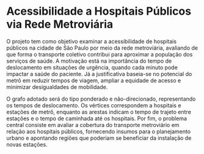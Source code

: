 # Acessibilidade a Hospitais Públicos via Rede Metroviária
O projeto tem como objetivo examinar a acessibilidade de hospitais públicos na cidade de São Paulo por meio da rede metroviária, avaliando de que forma o transporte coletivo contribui para aproximar a população dos serviços de saúde. A motivação está na importância do tempo de deslocamento em situações de urgência, quando cada minuto pode impactar a saúde do paciente. Já a justificativa baseia-se no potencial do metrô em reduzir tempos de viagem, ampliar a equidade de acesso e minimizar desigualdades de mobilidade.

O grafo adotado será do tipo ponderado e não-direcionado, representando os tempos de deslocamento. Os vértices correspondem a hospitais e estações de metrô, enquanto as arestas indicam o tempo de trajeto entre estações e o tempo de caminhada até os hospitais.
Por fim, o problema central consiste em avaliar a cobertura do transporte metroviário em relação aos hospitais públicos, fornecendo insumos para o planejamento urbano e apontando regiões que poderiam se beneficiar da instalação de novas estações.

